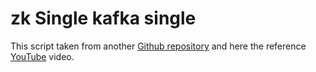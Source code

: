 # zk Single kafka single

This script taken from another [Github repository](https://github.com/conduktor/kafka-stack-docker-compose/blob/master/zk-single-kafka-single.yml) and here the reference [YouTube](https://www.youtube.com/watch?v=Zq8aMrRnvQE) video.